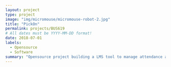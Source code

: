 ```yaml
---
layout: project
type: project
image: "img/micromouse/micromouse-robot-2.jpg"
title: "PickOn"
permalink: projects/BUS619
# All dates must be YYYY-MM-DD format!
date: 2018-07-01
labels:
  - Opensource
  - Software
summary: "Opensource project building a LMS tool to manage attendance and encourage class Participation with gameification and positive reinforcement"
---
```


<div class="ui small rounded images">

</div>
